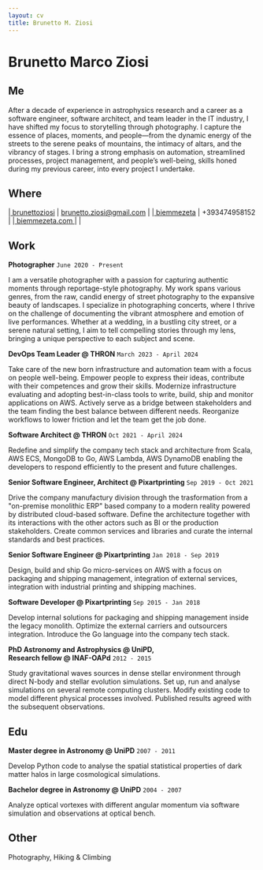 ```yaml
---
layout: cv
title: Brunetto M. Ziosi
---
```

# Brunetto Marco Ziosi
## Me
                                        
After a decade of experience in astrophysics research and a career as a software engineer, software architect, and team leader in the IT industry, I have shifted my focus to storytelling through photography. I capture the essence of places, moments, and people—from the dynamic energy of the streets to the serene peaks of mountains, the intimacy of altars, and the vibrancy of stages. I bring a strong emphasis on automation, streamlined processes, project management, and people’s well-being, skills honed during my previous career, into every project I undertake.

## Where
    
|<a href="https://www.linkedin.com/in/brunettoziosi/"><i class="fab fa-linkedin-in"></i> brunettoziosi</a> | <a href="mailto:brunetto.ziosi@gmail.com"><i class="fas fa-envelope"></i> brunetto.ziosi@gmail.com</a> |
|<a href="https://www.instagram.com/biemmezeta/"><i class="fa fa-instagram"></i> biemmezeta</a> | <i class="fa fa-phone" aria-hidden="true"></i> +393474958152 |
|<a href="https://biemmezeta.com"><i class="fas fa-home"></i> biemmezeta.com </a> |  |

## Work

**Photographer** `June 2020 - Present`

I am a versatile photographer with a passion for capturing authentic moments through reportage-style photography. My work spans various genres, from the raw, candid energy of street photography to the expansive beauty of landscapes. I specialize in photographing concerts, where I thrive on the challenge of documenting the vibrant atmosphere and emotion of live performances. Whether at a wedding, in a bustling city street, or a serene natural setting, I aim to tell compelling stories through my lens, bringing a unique perspective to each subject and scene.

**DevOps Team Leader @ THRON** `March 2023 - April 2024`

Take care of the new born infrastructure and automation team with a focus on people well-being. Empower people to express their ideas, contribute with their competences and grow their skills. Modernize infrastructure evaluating and adopting best-in-class tools to write, build, ship and monitor applications on AWS. Actively serve as a bridge between stakeholders and the team finding the best balance between different needs. Reorganize workflows to lower friction and let the team get the job done.

**Software Architect @ THRON** `Oct 2021 - April 2024`

Redefine and simplify the company tech stack and architecture from Scala, AWS ECS, MongoDB to Go, AWS Lambda, AWS DynamoDB enabling the developers to respond efficiently to the present and future challenges. 

**Senior Software Engineer, Architect @ Pixartprinting** `Sep 2019 - Oct 2021`

Drive the company manufactury division through the trasformation from a "on-premise monolithic ERP" based company to a modern reality powered by distributed cloud-based software.
Define the architecture together with its interactions with the other actors such as BI or the production stakeholders.
Create common services and libraries and curate the internal standards and best practices.

**Senior Software Engineer @ Pixartprinting** `Jan 2018 - Sep 2019`

Design, build and ship Go micro-services on AWS with a focus on packaging and shipping management, integration of external services, integration with industrial printing and shipping machines.

**Software Developer @ Pixartprinting** `Sep 2015 - Jan 2018`

Develop internal solutions for packaging and shipping management inside the legacy monolith. Optimize the external carriers and outsourcers integration. Introduce the Go language into the company tech stack.   

**PhD Astronomy and Astrophysics @ UniPD,<br/>Research fellow @ INAF-OAPd** `2012 - 2015`

Study gravitational waves sources in dense stellar environment through direct N-body and stellar evolution simulations. Set up, run and analyse simulations on several remote computing clusters. Modify existing code to model different physical processes involved. Published results agreed with the subsequent observations.



## Edu

**Master degree in Astronomy @ UniPD** `2007 - 2011`

Develop Python code to analyse the spatial statistical properties of dark matter halos in large cosmological simulations.
                                   
**Bachelor degree in Astronomy @ UniPD** `2004 - 2007`

Analyze optical vortexes with different angular momentum via software simulation and observations at optical bench. 

## Other

<i class="fas fa-camera"></i> Photography, <i class="fas fa-mountain"></i> Hiking & Climbing
